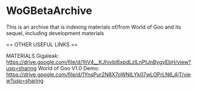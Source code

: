# WoGBetaArchive
This is an archive that is indexing materials of/from World of Goo and its sequel, including development materials


== OTHER USEFUL LINKS ==

MATERIALS Gigaleak: https://drive.google.com/file/d/1hV4__KJhivbI6xpdLzlLnPtJnBygyEbH/view?usp=sharing
World of Goo V1.0 Demo: https://drive.google.com/file/d/1YnsPur2N8X7oWNILYk07wLOPrLN6_4jT/view?usp=sharing
